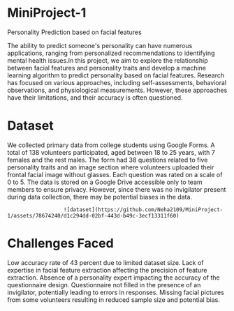 # MiniProject-1
Personality Prediction based on facial features

The ability to predict someone's personality can have numerous applications, ranging from personalized recommendations to identifying mental health issues.In this project, we aim to explore the relationship between facial features and personality traits and develop a machine learning algorithm to predict personality based on facial features. Research has focused on various approaches, including self-assessments, behavioral observations, and physiological measurements. However, these approaches have their limitations, and their accuracy is often questioned.

# Dataset
We collected primary data from college students using Google Forms. A total of 138 volunteers participated, aged between 18 to 25 years, with 7 females and the rest males. The form had 38 questions related to five personality traits and an image section where volunteers uploaded their frontal facial image without glasses. Each question was rated on a scale of 0 to 5. The data is stored on a Google Drive accessible only to team members to ensure privacy. However, since there was no invigilator present during data collection, there may be potential biases in the data.

                      ![dataset](https://github.com/Neha2109/MiniProject-1/assets/78674240/d1c294dd-02bf-443d-b49c-3ecf13311f60)       

# Challenges Faced
Low accuracy rate of 43 percent due to limited dataset size.
Lack of expertise in facial feature extraction affecting the precision of feature extraction.
Absence of a personality expert impacting the accuracy of the questionnaire design.
Questionnaire not filled in the presence of an invigilator, potentially leading to errors in responses.
Missing facial pictures from some volunteers resulting in reduced sample size and potential bias.
